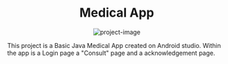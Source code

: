 <h1 align="center" id="title">Medical App</h1>

<p align="center"><img src="https://in.pinterest.com/pin/3166662227377978/" alt="project-image"></p>

<p id="description">This project is a Basic Java Medical App created on Android studio. Within the app is a Login page a "Consult" page and a acknowledgement page.</p>
